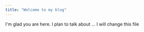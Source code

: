 ```yaml
---
title: "Welcome to my blog"
---
```


I'm glad you are here. I plan to talk about ...
I will change this file
